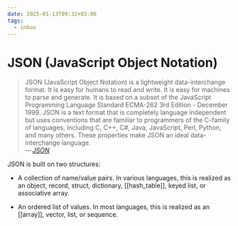 ```yaml
---
date: 2025-01-13T09:32+03:00
tags:
  - inbox
---
```


# JSON (JavaScript Object Notation)

> JSON (JavaScript Object Notation) is a lightweight data-interchange format. It
> is easy for humans to read and write. It is easy for machines to parse and
> generate. It is based on a subset of the JavaScript Programming Language
> Standard ECMA-262 3rd Edition - December 1999. JSON is a text format that is
> completely language independent but uses conventions that are familiar to
> programmers of the C-family of languages, including C, C++, C#, Java,
> JavaScript, Perl, Python, and many others. These properties make JSON an ideal
> data-interchange language.\
> — <cite>[JSON](https://www.json.org/json-en.html)</cite>

JSON is built on two structures:

- A collection of name/value pairs. In various languages, this is realized as an
  object, record, struct, dictionary, [[hash_table]], keyed list, or associative
  array.

- An ordered list of values. In most languages, this is realized as an
  [[array]], vector, list, or sequence.

